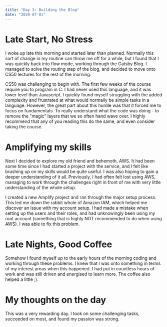 ```yaml
---
title: "Day 3: Building the Blog"
date: "2020-07-01"
---
```


# Late Start, No Stress

I woke up late this morning and started later than planned. Normally this sort of change in my routine can throw me off for a while, but I found that I was quickly back into flow mode, working through the Gatsby Blog. I managed to solve the routing step of the blog, and decided to move onto CS50 lectures for the rest of the morning.

CS50 was challenging to begin with. The first few weeks of the course require you to program in C. I had never used this language, and it was lower level than Javascript. I quickly found myself struggling with the added complexity and frustrated at what would normally be simple tasks in a language. However, the great part about this hurdle was that it forced me to focus on fundamentals. To really understand what the code was doing - to remove the "magic" layers that we so often hand wave over. I highly recommend that any of you reading this do the same, and even consider taking the course.

# Amplifying my skills

Next I decided to explore my old friend and behemoth, AWS. It had been some time since I had started a project with the service, and I felt like brushing up on my skills would be quite useful. I was also hoping to gain a deeper understanding of it all. Previously, I had often felt lost using AWS, managing to work through the challenges right in front of me with very little understanding of the whole setup.

I created a new Amplify project and ran through the major setup process. This led me down the rabbit whole of Amazon IAM, which helped me discover an issue with my account setup. I had made a mistake when setting up the users and their roles, and had unknowingly been using my root account (something that is highly NOT recommended to do when using AWS). I was able to fix this problem.

# Late Nights, Good Coffee

Somehow I found myself up to the early hours of the morning coding and working through these problems. I knew that I was onto something in terms of my interest areas when this happened. I had put in countless hours of work and was still driven and energised to learn more. The coffee also helped a little ;).

# My thoughts on the day

This was a very rewarding day. I took on some challenging tasks, succeeded on most, and found my passion was strong.
